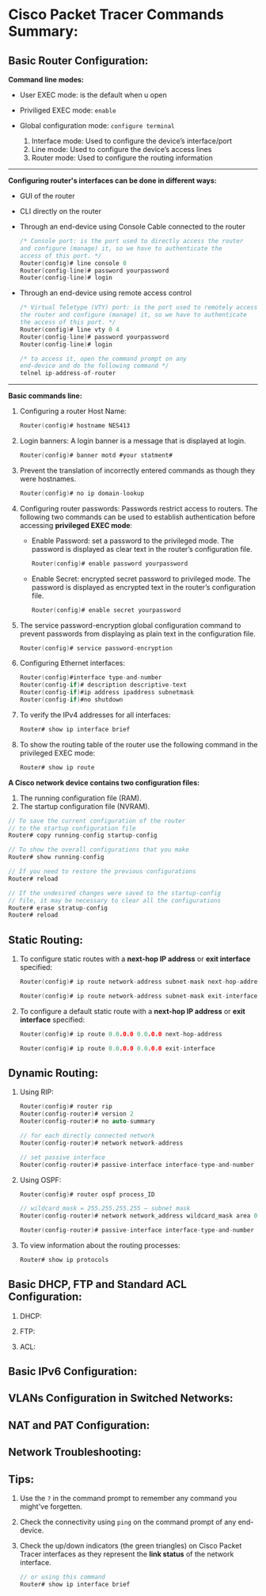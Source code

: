 # Cisco Packet Tracer Commands Summary:

## Basic Router Configuration:

**Command line modes:**
- User EXEC mode: is the default when u open
- Priviliged EXEC mode: `enable`
- Global configuration mode: `configure terminal`

    1. Interface mode: Used to configure the device’s interface/port
    2. Line mode: Used to configure the device’s access lines
    3. Router mode: Used to configure the routing information

---

**Configuring router's interfaces can be done in different ways:**
- GUI of the router
- CLI directly on the router
- Through an end-device using Console Cable connected to the router

    ```c
    /* Console port: is the port used to directly access the router
    and configure (manage) it, so we have to authenticate the
    access of this port. */
    Router(config)# line console 0
    Router(config-line)# password yourpassword
    Router(config-line)# login
    ```
- Through an end-device using remote access control
    ```c
    /* Virtual Teletype (VTY) port: is the port used to remotely access
    the router and configure (manage) it, so we have to authenticate
    the access of this port. */
    Router(config)# line vty 0 4
    Router(config-line)# password yourpassword
    Router(config-line)# login
    ```
    ```c
    /* to access it, open the command prompt on any
    end-device and do the following command */
    telnel ip-address-of-router
    ```
---

**Basic commands line:**
1. Configuring a router Host Name:
    ```c
    Router(config)# hostname NES413
    ```

2. Login banners: A login banner is a message that is displayed at login.
    ```c
    Router(config)# banner motd #your statment#
    ```

3. Prevent the translation of incorrectly entered commands as though they
were hostnames.
    ```c
    Router(config)# no ip domain-lookup
    ```

4. Configuring router passwords: Passwords restrict access to routers. The following two commands can be used to establish authentication
before accessing **privileged EXEC mode**:

    - Enable Password: set a password to the privileged mode. The password is displayed as clear text in the router’s configuration file.
        ```c
        Router(config)# enable password yourpassword
        ```

    - Enable Secret: encrypted secret password to privileged mode. The password is displayed as encrypted text in the router’s configuration file.
        ```c
        Router(config)# enable secret yourpassword
        ```

5. The service password-encryption global configuration command to prevent passwords from displaying as plain text in the configuration file.
    ```c
    Router(config)# service password-encryption
    ````

6. Configuring Ethernet interfaces:
    ```c
    Router(config)#interface type-and-number
    Router(config-if)# description descriptive-text
    Router(config-if)#ip address ipaddress subnetmask
    Router(config-if)#no shutdown
    ```

7. To verify the IPv4 addresses for all interfaces:
    ```c
    Router# show ip interface brief
    ```

8. To show the routing table of the router use the following command in the privileged EXEC mode:
    ```c
    Router# show ip route
    ```

**A Cisco network device contains two configuration files:**
1) The running configuration file (RAM).
2) The startup configuration file (NVRAM).

```c
// To save the current configuration of the router
// to the startup configuration file
Router# copy running-config startup-config

// To show the overall configurations that you make
Router# show running-config

// If you need to restore the previous configurations
Router# reload

// If the undesired changes were saved to the startup-config
// file, it may be necessary to clear all the configurations
Router# erase stratup-config
Router# reload
```

## Static Routing:

1) To configure static routes with a **next-hop IP address** or **exit interface** specified:
    ```c
    Router(config)# ip route network-address subnet-mask next-hop-address
    ```
    ```c
    Router(config)# ip route network-address subnet-mask exit-interface
    ```

2) To configure a default static route with a **next-hop IP address** or **exit interface** specified:
    ```c
    Router(config)# ip route 0.0.0.0 0.0.0.0 next-hop-address
    ```
    ```c
    Router(config)# ip route 0.0.0.0 0.0.0.0 exit-interface
    ```

## Dynamic Routing:

1) Using RIP:
    ```c
    Router(config)# router rip
    Router(config-router)# version 2
    Router(config-router)# no auto-summary

    // for each directly connected network
    Router(config-router)# network network-address

    // set passive interface
    Router(config-router)# passive-interface interface-type-and-number
    ```

2) Using OSPF:
    ```c
    Router(config)# router ospf process_ID

    // wildcard_mask = 255.255.255.255 – subnet mask
    Router(config-router)# network network_address wildcard_mask area 0

    Router(config-router)# passive-interface interface-type-and-number
    ```

3) To view information about the routing processes:
    ```c
    Router# show ip protocols
    ```

## Basic DHCP, FTP and Standard ACL Configuration:

1) DHCP:


2) FTP:


3) ACL:


## Basic IPv6 Configuration:

## VLANs Configuration in Switched Networks:

## NAT and PAT Configuration:

## Network Troubleshooting:

## Tips:

1) Use the `?` in the command prompt to remember any command you might've forgetten.

2) Check the connectivity using `ping` on the command prompt of any end-device.

3) Check the up/down indicators (the green triangles) on Cisco Packet Tracer interfaces as they represent the **link status** of the network interface.
    ```c
    // or using this command
    Router# show ip interface brief
    ```